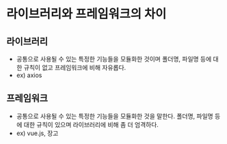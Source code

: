 # 라이브러리와 프레임워크의 차이
## 라이브러리
- 공통으로 사용될 수 있는 특정한 기능들을 모듈화한 것이며 폴더명, 파일명 등에 대한 규칙이 없고 프레임워크에 비해 자유롭다.
- ex) axios

## 프레임워크
- 공통으로 사용될 수 있는 특정한 기능들을 모듈화한 것을 말한다. 폴더명, 파일명 등에 대한 규칙이 있으며 라이브러리에 비해 좀 더 엄격하다.
- ex) vue.js, 장고